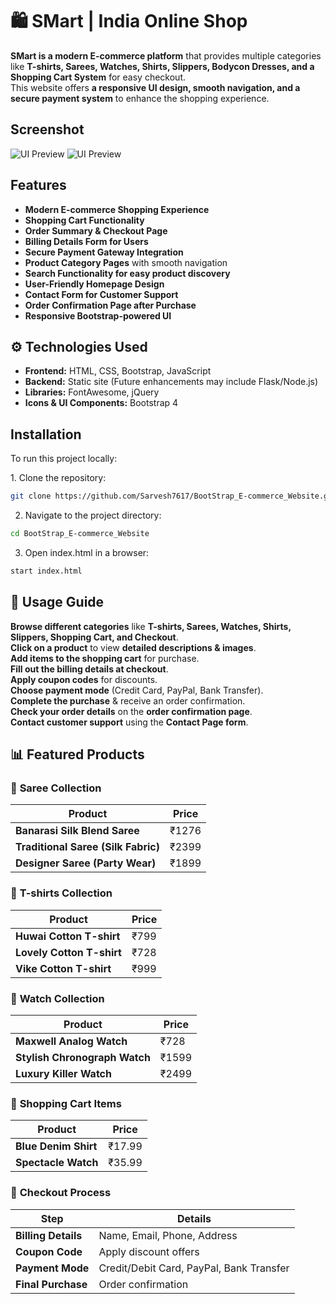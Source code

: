 # 🛍 SMart | India Online Shop  

**SMart is a modern E-commerce platform** that provides multiple categories like **T-shirts, Sarees, Watches, Shirts, Slippers, Bodycon Dresses, and a Shopping Cart System** for easy checkout.  
This website offers **a responsive UI design, smooth navigation, and a secure payment system** to enhance the shopping experience.  

## Screenshot  
![UI Preview](https://private-user-images.githubusercontent.com/178065542/437562418-80ecfe2a-ab3b-407e-9a7d-25e39d6e377f.png?jwt=eyJhbGciOiJIUzI1NiIsInR5cCI6IkpXVCJ9.eyJpc3MiOiJnaXRodWIuY29tIiwiYXVkIjoicmF3LmdpdGh1YnVzZXJjb250ZW50LmNvbSIsImtleSI6ImtleTUiLCJleHAiOjE3NDU2MDQ5NjgsIm5iZiI6MTc0NTYwNDY2OCwicGF0aCI6Ii8xNzgwNjU1NDIvNDM3NTYyNDE4LTgwZWNmZTJhLWFiM2ItNDA3ZS05YTdkLTI1ZTM5ZDZlMzc3Zi5wbmc_WC1BbXotQWxnb3JpdGhtPUFXUzQtSE1BQy1TSEEyNTYmWC1BbXotQ3JlZGVudGlhbD1BS0lBVkNPRFlMU0E1M1BRSzRaQSUyRjIwMjUwNDI1JTJGdXMtZWFzdC0xJTJGczMlMkZhd3M0X3JlcXVlc3QmWC1BbXotRGF0ZT0yMDI1MDQyNVQxODExMDhaJlgtQW16LUV4cGlyZXM9MzAwJlgtQW16LVNpZ25hdHVyZT03YTFlNzk1Yjg5MjM0MmRkYTNkOGE3ZTBiNzY2ODZjN2RkMWJiNDljZTRmZGQ1MzVhNjY0NmNkYjkyYjQ2NjRmJlgtQW16LVNpZ25lZEhlYWRlcnM9aG9zdCJ9.SXd0AiwKR3oXr_k13HKl6TsU72NXe_tGmyFbHv1slac)
![UI Preview](https://private-user-images.githubusercontent.com/178065542/437562417-a5ea78a1-d738-48bf-a877-ad1b1ce4e81c.png?jwt=eyJhbGciOiJIUzI1NiIsInR5cCI6IkpXVCJ9.eyJpc3MiOiJnaXRodWIuY29tIiwiYXVkIjoicmF3LmdpdGh1YnVzZXJjb250ZW50LmNvbSIsImtleSI6ImtleTUiLCJleHAiOjE3NDU2MDQ5NjgsIm5iZiI6MTc0NTYwNDY2OCwicGF0aCI6Ii8xNzgwNjU1NDIvNDM3NTYyNDE3LWE1ZWE3OGExLWQ3MzgtNDhiZi1hODc3LWFkMWIxY2U0ZTgxYy5wbmc_WC1BbXotQWxnb3JpdGhtPUFXUzQtSE1BQy1TSEEyNTYmWC1BbXotQ3JlZGVudGlhbD1BS0lBVkNPRFlMU0E1M1BRSzRaQSUyRjIwMjUwNDI1JTJGdXMtZWFzdC0xJTJGczMlMkZhd3M0X3JlcXVlc3QmWC1BbXotRGF0ZT0yMDI1MDQyNVQxODExMDhaJlgtQW16LUV4cGlyZXM9MzAwJlgtQW16LVNpZ25hdHVyZT00MWUzMjg3NzZkYzkwNjdkNWNlNjY1ZDBhOTViMjk2ZjQ4YzIyZDE3MDcyZGRmNzQyYjJlZTJlMjU2OWVjZGI1JlgtQW16LVNpZ25lZEhlYWRlcnM9aG9zdCJ9.P2oamiRi_Bmp4hVzQ5yJ6E9l3x_pJ3uiAMfX4V3CBo0)

## Features  
- **Modern E-commerce Shopping Experience**  
- **Shopping Cart Functionality**  
- **Order Summary & Checkout Page**  
- **Billing Details Form for Users**  
- **Secure Payment Gateway Integration**  
- **Product Category Pages** with smooth navigation  
- **Search Functionality for easy product discovery**  
- **User-Friendly Homepage Design**  
- **Contact Form for Customer Support**  
- **Order Confirmation Page after Purchase**  
- **Responsive Bootstrap-powered UI**  


## ⚙️ Technologies Used  
- **Frontend:** HTML, CSS, Bootstrap, JavaScript  
- **Backend:** Static site (Future enhancements may include Flask/Node.js)  
- **Libraries:** FontAwesome, jQuery  
- **Icons & UI Components:** Bootstrap 4  


## Installation  
To run this project locally:  

1️. Clone the repository:  
```bash
git clone https://github.com/Sarvesh7617/BootStrap_E-commerce_Website.git
```
2. Navigate to the project directory:
```bash
cd BootStrap_E-commerce_Website
```
3. Open index.html in a browser:
```bash
start index.html
```
## 🔎 Usage Guide  
**Browse different categories** like **T-shirts, Sarees, Watches, Shirts, Slippers, Shopping Cart, and Checkout**.  
**Click on a product** to view **detailed descriptions & images**.  
**Add items to the shopping cart** for purchase.  
**Fill out the billing details at checkout**.  
**Apply coupon codes** for discounts.  
**Choose payment mode** (Credit Card, PayPal, Bank Transfer).  
**Complete the purchase** & receive an order confirmation.  
**Check your order details** on the **order confirmation page**.  
**Contact customer support** using the **Contact Page form**.  

## 📊 Featured Products  

### 🔹 **Saree Collection**
| **Product**  | **Price** |
|-------------|----------|
| **Banarasi Silk Blend Saree** | ₹1276 |
| **Traditional Saree (Silk Fabric)** | ₹2399 |
| **Designer Saree (Party Wear)** | ₹1899 |

### 🔹 **T-shirts Collection**
| **Product**  | **Price** |
|-------------|----------|
| **Huwai Cotton T-shirt** | ₹799 |
| **Lovely Cotton T-shirt** | ₹728 |
| **Vike Cotton T-shirt** | ₹999 |

### 🔹 **Watch Collection**
| **Product**  | **Price** |
|-------------|----------|
| **Maxwell Analog Watch** | ₹728 |
| **Stylish Chronograph Watch** | ₹1599 |
| **Luxury Killer Watch** | ₹2499 |

### 🔹 **Shopping Cart Items**
| **Product**           | **Price** |
|----------------------|----------|
| **Blue Denim Shirt** | ₹17.99 |
| **Spectacle Watch**  | ₹35.99 |

### 🔹 **Checkout Process**
| **Step**         | **Details** |
|-----------------|------------|
| **Billing Details**  | Name, Email, Phone, Address |
| **Coupon Code**  | Apply discount offers |
| **Payment Mode** | Credit/Debit Card, PayPal, Bank Transfer |
| **Final Purchase**  | Order confirmation |
